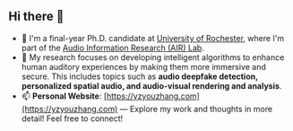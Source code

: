 ## Hi there 👋

- 🔭 I'm a final-year Ph.D. candidate at [University of Rochester](https://www.rochester.edu/), where I'm part of the [Audio Information Research (AIR) Lab](https://labsites.rochester.edu/air/index.html).
- 🤔 My research focuses on developing intelligent algorithms to enhance human auditory experiences by making them more immersive and secure. This includes topics such as **audio deepfake detection, personalized spatial audio, and audio-visual rendering and analysis**.
- 📫 **Personal Website**: [https://yzyouzhang.com](https://yzyouzhang.com) — Explore my work and thoughts in more detail! Feel free to connect!

<!--
**yzyouzhang/yzyouzhang** is a ✨ _special_ ✨ repository because its `README.md` (this file) appears on your GitHub profile.

Here are some ideas to get you started:

- 🔭 I’m currently working on ...
- 🌱 I’m currently learning ...
- 👯 I’m looking to collaborate on ...
- 🤔 I’m looking for help with ...
- 💬 Ask me about ...
- 📫 How to reach me: ...
- 😄 Pronouns: ...
- ⚡ Fun fact: ...
-->
